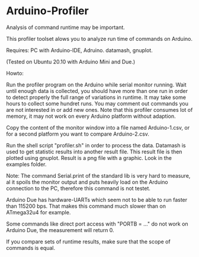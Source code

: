 # Arduino-Profiler
Analysis of command runtime may be important.

This profiler toolset alows you to analyze run time of commands on Arduino.

Requires: PC with Arduino-IDE, Adruino. datamash, gnuplot.

(Tested on Ubuntu 20.10 with Arduino Mini and Due.)

Howto:

Run the profiler program on the Arduino while serial monitor running.
Wait until enough data is collected, you should have more than one run
in order to detect properly the full range of variations in runtime.
It may take some hours to collect some hundret runs. You may comment
out commands you are not interested in or add new ones. Note that this profiler
consumes lot of memory, it may not work on every Arduino platform without
adaption.

Copy the content of the monitor window into a file named Arduino-1.csv,
or for a second platform you want to compare Arduino-2.csv.

Run the shell script "profiler.sh" in order to process the data.
Datamash is used to get statistic results into another result file.
This result file is then plotted using gnuplot. Result is a png file
with a graphic. Look in the examples folder.


Note:
The command Serial.print of the standard lib is very hard to measure,
al it spoils the monitor output and puts heavily load on the Arduino
connection to the PC, therefore this command is not testet.

Arduino Due has hardware-UARTs which seem not to be able to run
faster than 115200 bps. That makes this command much slower than
on ATmega32u4 for example.

Some commands like direct port access with "PORTB = …" do not work 
on Arduino Due, the measurement will return 0.

If you compare sets of runtime results, make sure that the 
scope of commands is equal.
